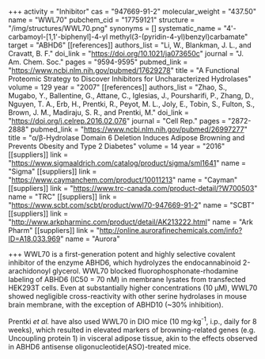 +++
activity = "Inhibitor"
cas = "947669-91-2"
molecular_weight = "437.50"
name = "WWL70"
pubchem_cid = "17759121"
structure = "/img/structures/WWL70.png"
synonyms = []
systematic_name = "4'-carbamoyl-[1,1'-biphenyl]-4-yl methyl(3-(pyridin-4-yl)benzyl)carbamate"
target = "ABHD6"
[[references]]
authors_list = "Li, W., Blankman, J. L., and Cravatt, B. F."
doi_link = "https://doi.org/10.1021/ja073650c"
journal = "J. Am. Chem. Soc."
pages = "9594-9595"
pubmed_link = "https://www.ncbi.nlm.nih.gov/pubmed/17629278"
title = "A Functional Proteomic Strategy to Discover Inhibitors for Uncharacterized Hydrolases"
volume = 129
year = "2007"
[[references]]
authors_list = "Zhao, S., Mugabo, Y., Ballentine, G., Attane, C., Iglesias, J., Poursharifi, P., Zhang, D., Nguyen, T. A., Erb, H., Prentki, R., Peyot, M. L., Joly, E., Tobin, S., Fulton, S., Brown, J. M., Madiraju, S. R., and Prentki, M."
doi_link = "https://doi.org/j.celrep.2016.02.076"
journal = "Cell Rep."
pages = "2872-2888"
pubmed_link = "https://www.ncbi.nlm.nih.gov/pubmed/26997277"
title = "α/β-Hydrolase Domain 6 Deletion Induces Adipose Browning and Prevents Obesity and Type 2 Diabetes"
volume = 14
year = "2016"
[[suppliers]]
link = "https://www.sigmaaldrich.com/catalog/product/sigma/sml1641"
name = "Sigma"
[[suppliers]]
link = "https://www.caymanchem.com/product/10011213"
name = "Cayman"
[[suppliers]]
link = "https://www.trc-canada.com/product-detail/?W700503"
name = "TRC"
[[suppliers]]
link = "https://www.scbt.com/scbt/product/wwl70-947669-91-2"
name = "SCBT"
[[suppliers]]
link = "http://www.arkpharminc.com/product/detail/AK213222.html"
name = "Ark Pharm"
[[suppliers]]
link = "http://online.aurorafinechemicals.com/info?ID=A18.033.969"
name = "Aurora"

+++
WWL70 is a first-generation potent and highly selective covalent inhibitor of the enzyme ABHD6, which hydrolyzes the endocannabinoid 2-arachidonoyl glycerol. WWL70 blocked fluorophosphonate-rhodamine labeling of ABHD6 (IC50 = 70 nM) in membrane lysates from transfected HEK293T cells. Even at substantially higher concentrations (10 µM), WWL70 showed negligible cross-reactivity with other serine hydrolases in mouse brain membrane, with the exception of ABHD10 (\~30% inhibition).

Prentki _et al._ have also used WWL70 in DIO mice (10 mg·kg<sup>-1</sup>, i.p., daily for 8 weeks), which resulted in elevated markers of browning-related genes (e.g. Uncoupling protein 1) in visceral adipose tissue, akin to the effects observed in ABHD6 antisense oligonucleotide(ASO)-treated mice.